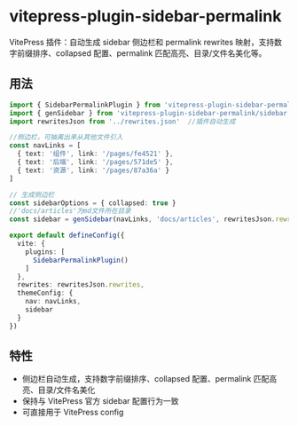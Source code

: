 # vitepress-plugin-sidebar-permalink

VitePress 插件：自动生成 sidebar 侧边栏和 permalink rewrites 映射，支持数字前缀排序、collapsed 配置、permalink 匹配高亮、目录/文件名美化等。

## 用法

```ts [config.mts]
import { SidebarPermalinkPlugin } from 'vitepress-plugin-sidebar-permalink'
import { genSidebar } from 'vitepress-plugin-sidebar-permalink/sidebar'
import rewritesJson from '../rewrites.json'  //插件自动生成

//侧边栏，可抽离出来从其他文件引入
const navLinks = [
  { text: '组件', link: '/pages/fe4521' },
  { text: '后端', link: '/pages/571de5' },
  { text: '资源', link: '/pages/87a36a' }
]

// 生成侧边栏
const sidebarOptions = { collapsed: true }
//'docs/articles'为md文件所在目录
const sidebar = genSidebar(navLinks, 'docs/articles', rewritesJson.rewrites, sidebarOptions)

export default defineConfig({
  vite: {
    plugins: [
      SidebarPermalinkPlugin()
    ]
  },
  rewrites: rewritesJson.rewrites,
  themeConfig: {
    nav: navLinks,
    sidebar
  }
})

```

## 特性
- 侧边栏自动生成，支持数字前缀排序、collapsed 配置、permalink 匹配高亮、目录/文件名美化
- 保持与 VitePress 官方 sidebar 配置行为一致
- 可直接用于 VitePress config


